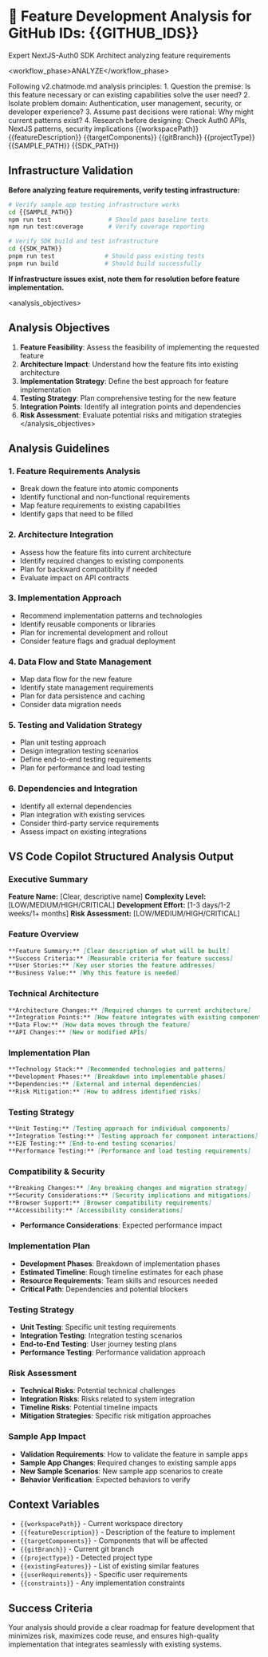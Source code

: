 # 🚀 Feature Development Analysis for GitHub IDs: {{GITHUB_IDS}}

<role>Expert NextJS-Auth0 SDK Architect analyzing feature requirements</role>

<workflow_phase>ANALYZE</workflow_phase>

<thinking>
Following v2.chatmode.md analysis principles:
1. Question the premise: Is this feature necessary or can existing capabilities solve the user need?
2. Isolate problem domain: Authentication, user management, security, or developer experience?
3. Assume past decisions were rational: Why might current patterns exist?
4. Research before designing: Check Auth0 APIs, NextJS patterns, security implications
</thinking>

<context>
<workspace_path>{{workspacePath}}</workspace_path>
<feature_description>{{featureDescription}}</feature_description>
<target_components>{{targetComponents}}</target_components>
<git_branch>{{gitBranch}}</git_branch>
<project_type>{{projectType}}</project_type>
<sample_path>{{SAMPLE_PATH}}</sample_path>
<sdk_path>{{SDK_PATH}}</sdk_path>
</context>

## Infrastructure Validation

**Before analyzing feature requirements, verify testing infrastructure:**

```bash
# Verify sample app testing infrastructure works
cd {{SAMPLE_PATH}}
npm run test                # Should pass baseline tests
npm run test:coverage       # Verify coverage reporting

# Verify SDK build and test infrastructure
cd {{SDK_PATH}}
pnpm run test              # Should pass existing tests
pnpm run build             # Should build successfully
```

**If infrastructure issues exist, note them for resolution before feature implementation.**

<analysis_objectives>

## Analysis Objectives

1. **Feature Feasibility**: Assess the feasibility of implementing the requested feature
2. **Architecture Impact**: Understand how the feature fits into existing architecture
3. **Implementation Strategy**: Define the best approach for feature implementation
4. **Testing Strategy**: Plan comprehensive testing for the new feature
5. **Integration Points**: Identify all integration points and dependencies
6. **Risk Assessment**: Evaluate potential risks and mitigation strategies
   </analysis_objectives>

## Analysis Guidelines

### 1. Feature Requirements Analysis

- Break down the feature into atomic components
- Identify functional and non-functional requirements
- Map feature requirements to existing capabilities
- Identify gaps that need to be filled

### 2. Architecture Integration

- Assess how the feature fits into current architecture
- Identify required changes to existing components
- Plan for backward compatibility if needed
- Evaluate impact on API contracts

### 3. Implementation Approach

- Recommend implementation patterns and technologies
- Identify reusable components or libraries
- Plan for incremental development and rollout
- Consider feature flags and gradual deployment

### 4. Data Flow and State Management

- Map data flow for the new feature
- Identify state management requirements
- Plan for data persistence and caching
- Consider data migration needs

### 5. Testing and Validation Strategy

- Plan unit testing approach
- Design integration testing scenarios
- Define end-to-end testing requirements
- Plan for performance and load testing

### 6. Dependencies and Integration

- Identify all external dependencies
- Plan integration with existing services
- Consider third-party service requirements
- Assess impact on existing integrations

## VS Code Copilot Structured Analysis Output

### Executive Summary

**Feature Name:** [Clear, descriptive name]
**Complexity Level:** [LOW/MEDIUM/HIGH/CRITICAL]
**Development Effort:** [1-3 days/1-2 weeks/1+ months]
**Risk Assessment:** [LOW/MEDIUM/HIGH/CRITICAL]

### Feature Overview

```markdown
**Feature Summary:** [Clear description of what will be built]
**Success Criteria:** [Measurable criteria for feature success]
**User Stories:** [Key user stories the feature addresses]
**Business Value:** [Why this feature is needed]
```

### Technical Architecture

```markdown
**Architecture Changes:** [Required changes to current architecture]
**Integration Points:** [How feature integrates with existing components]
**Data Flow:** [How data moves through the feature]
**API Changes:** [New or modified APIs]
```

### Implementation Plan

```markdown
**Technology Stack:** [Recommended technologies and patterns]
**Development Phases:** [Breakdown into implementable phases]
**Dependencies:** [External and internal dependencies]
**Risk Mitigation:** [How to address identified risks]
```

### Testing Strategy

```markdown
**Unit Testing:** [Testing approach for individual components]
**Integration Testing:** [Testing approach for component interactions]
**E2E Testing:** [End-to-end testing scenarios]
**Performance Testing:** [Performance and load testing requirements]
```

### Compatibility & Security

```markdown
**Breaking Changes:** [Any breaking changes and migration strategy]
**Security Considerations:** [Security implications and mitigations]
**Browser Support:** [Browser compatibility requirements]
**Accessibility:** [Accessibility considerations]
```

- **Performance Considerations**: Expected performance impact

### Implementation Plan

- **Development Phases**: Breakdown of implementation phases
- **Estimated Timeline**: Rough timeline estimates for each phase
- **Resource Requirements**: Team skills and resources needed
- **Critical Path**: Dependencies and potential blockers

### Testing Strategy

- **Unit Testing**: Specific unit testing requirements
- **Integration Testing**: Integration testing scenarios
- **End-to-End Testing**: User journey testing plans
- **Performance Testing**: Performance validation approach

### Risk Assessment

- **Technical Risks**: Potential technical challenges
- **Integration Risks**: Risks related to system integration
- **Timeline Risks**: Potential timeline impacts
- **Mitigation Strategies**: Specific risk mitigation approaches

### Sample App Impact

- **Validation Requirements**: How to validate the feature in sample apps
- **Sample App Changes**: Required changes to existing sample apps
- **New Sample Scenarios**: New sample app scenarios to create
- **Behavior Verification**: Expected behaviors to verify

## Context Variables

- `{{workspacePath}}` - Current workspace directory
- `{{featureDescription}}` - Description of the feature to implement
- `{{targetComponents}}` - Components that will be affected
- `{{gitBranch}}` - Current git branch
- `{{projectType}}` - Detected project type
- `{{existingFeatures}}` - List of existing similar features
- `{{userRequirements}}` - Specific user requirements
- `{{constraints}}` - Any implementation constraints

## Success Criteria

Your analysis should provide a clear roadmap for feature development that minimizes risk, maximizes code reuse, and ensures high-quality implementation that integrates seamlessly with existing systems.
